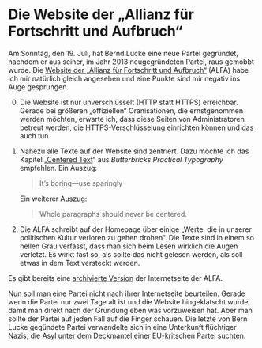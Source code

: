 # Die Website der „Allianz für Fortschritt und Aufbruch“

Am Sonntag, den 19. Juli, hat Bernd Lucke eine neue Partei gegründet, nachdem
er aus seiner, im Jahr 2013 neugegründeten Partei, raus gemobbt wurde.  Die
[Website der „Allianz für Fortschritt und Aufbruch“][alfa] (ALFA) habe ich mir
natürlich gleich angesehen und eine Punkte sind mir negativ ins Auge
gesprungen.

0. Die Website ist nur unverschlüsselt (HTTP statt HTTPS) erreichbar. Gerade
   bei größeren „offiziellen“ Oranisationen, die ernstgenommen werden möchten,
   erwarte ich, dass diese Seiten von Administratoren betreut werden, die
   HTTPS-Verschlüsselung einrichten können und das auch tun.

1. Nahezu alle Texte auf der Website sind zentriert. Dazu möchte ich das
   Kapitel „[Centered Text][centered]“ aus *Butterbricks Practical Typography*
   empfehlen. Ein Auszug:

   > It’s boring—use sparingly

   Ein weiterer Auszug:

   > Whole paragraphs should never be centered.

2. Die ALFA schreibt auf der Homepage über einige „Werte, die in unserer
   politischen Kultur verloren zu gehen drohen“. Die Texte sind in einem so
   hellen Grau verfasst, dass man sich beim Lesen wirklich die Augen verletzt.
   Es wirkt fast so, als sollte das nicht gelesen werden, als soll etwas in
   dem Text versteckt werden.

Es gibt bereits eine [archivierte Version][archiv] der Internetseite der ALFA.

Nun soll man eine Partei nicht nach ihrer Internetseite beurteilen. Gerade
wenn die Partei nur zwei Tage alt ist und die Website hingeklatscht wurde,
damit man direkt nach der Gründung eben was vorzuweisen hat. Aber man sollte
der Partei auf jeden Fall auf die Finger schauen. Die letzte von Bern Lucke
gegündete Partei verwandelte sich in eine Unterkunft flüchtiger Nazis, die
Asyl unter dem Deckmantel einer EU-kritschen Partei suchten.


[alfa]: http://alfa-partei.de/
  "Die Internetseite der „Allianz für Fortschritt und Aufbau“."

[centered]: http://practicaltypography.com/centered-text.html
  "Ein wunderbares Typografie-Buch über zentrierten Text."

[archiv]: https://web.archive.org/web/20150720081336/http://alfa-partei.de/
  "Die Website der ALFA, wie sie am morgen des 20. Juli 2015 aussah."
